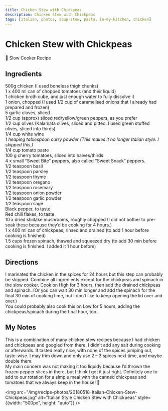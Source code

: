 ```yaml
---
title: Chicken Stew with Chickpeas
description: Chicken Stew with Chickpeas
tags: [italian, photos, soup-stew, pasta, in-my-kitchen, chicken]
---
```


# Chicken Stew with Chickpeas

🍲 Slow Cooker Recipe

## Ingredients
500g chicken (I used boneless thigh chunks)  
1 x 400 ml can of chopped tomatoes (and their liquid)  
1 chicken broth cube, and just enough water to fully dissolve it  
1 onion, chopped (I used 1/2 cup of caramelised onions that I already had prepared and frozen)  
5 garlic cloves, sliced  
1/2 cup (approx) sliced red/yellow/green peppers, as you prefer  
1/2 cup olives (Kalamata olives, sliced and pitted. I used green stuffed olives, sliced into thirds)  
1/4 cup white wine  
*1 heaping tablespoon curry powder (This makes it no longer Italian style. I skipped this.)*  
1/4 cup tomato paste  
100 g cherry tomatoes, sliced into halves/thirds  
4 x small “Sweet Bite” peppers, also called “Sweet Snack” peppers.  
1/2 teaspoon basil  
1/2 teaspoon parsley  
1/2 teaspoon thyme  
1/2 teaspoon oregano  
1/2 teaspoon rosemary  
1/2 teaspoon onion powder  
1/2 teaspoon garlic powder  
1/2 teaspoon sage  
Black pepper, to taste  
Red chili flakes, to taste  
10 x dried shiitake mushrooms, roughly chopped (I did not bother to pre-soak these because they’d be cooking for 4 hours.)  
1 x 400 ml can of chickpeas, rinsed and drained (to add 1 hour before cooking is finished)  
1.5 cups frozen spinach, thawed and squeezed dry (to add 30 min before cooking is finished. I added it 1 hour before)  

## Directions
I marinated the chicken in the spices for 24 hours but this step can probably be skipped. Combine all ingredients except for the chickpeas and spinach in the slow cooker. Cook on High for 3 hours, then add the drained chickpeas and spinach. (Or you can wait 30 min longer and add the spinach for the final 30 min of cooking time, but I don’t like to keep opening the lid over and over.)  
You could probably also cook this on Low for 5 hours, adding the chickpeas/spinach during the final hour, too.

## My Notes
This is a combination of many chicken stew recipes because I had chicken and chickpeas and googled from there. I didn’t add any salt during cooking or afterwards. It tasted really nice, with none of the spices jumping out, taste-wise. I may trim down and only use 2 – 3 spices next time, and maybe double them.  
My main concern was not making it too liquidy because I’d thrown the frozen pepper slices in there, but I think I got it just right. Definitely one to add to our rotation for a simple meal with the canned chickpeas and tomatoes that we always keep in the house! 🙂

<img src="/img/recipe-photos/20180518-Italian-Chicken-Stew-Chickpeas.jpg" alt="Italian Style Chicken Stew with Chickpeas" style={{width: "500px", height: "auto"}} />